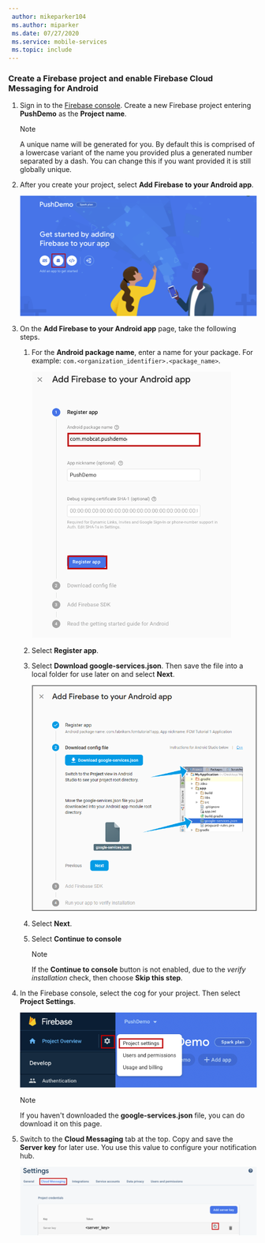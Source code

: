 ```yaml
---
 author: mikeparker104
 ms.author: miparker
 ms.date: 07/27/2020
 ms.service: mobile-services
 ms.topic: include
---
```


### Create a Firebase project and enable Firebase Cloud Messaging for Android

1. Sign in to the [Firebase console](https://firebase.google.com/console/). Create a new Firebase project entering **PushDemo** as the **Project name**.

    > [!NOTE]
    > A unique name will be generated for you. By default this is comprised of a lowercase variant of the name you provided plus a generated number separated by a dash. You can change this if you want provided it is still globally unique.

1. After you create your project, select **Add Firebase to your Android app**.

    ![Add Firebase to your Android app](../media/notification-hubs-add-firebase-to-android-app.png)

1. On the **Add Firebase to your Android app** page, take the following steps.
    1. For the **Android package name**, enter a name for your package. For example: `com.<organization_identifier>.<package_name>`.

        ![Specify the package name](../media/specify-package-name-firebase-cloud-messaging-settings.png)
    1. Select **Register app**.  
    1. Select **Download google-services.json**. Then save the file into a local folder for use later on and select **Next**.  

        ![Download google-services.json](../media/download-google-service-button.png)
    1. Select **Next**.
    1. Select **Continue to console**

        > [!NOTE]
        > If the **Continue to console** button is not enabled, due to the *verify installation* check, then choose **Skip this step**.

1. In the Firebase console, select the cog for your project. Then select **Project Settings**.

    ![Select Project Settings](../media/notification-hubs-firebase-console-project-settings.png)

    > [!NOTE]
    > If you haven't downloaded the **google-services.json** file, you can do download it on this page.

1. Switch to the **Cloud Messaging** tab at the top. Copy and save the **Server key** for later use. You use this value to configure your notification hub.

    ![Copy server key](../media/server-key.png)
